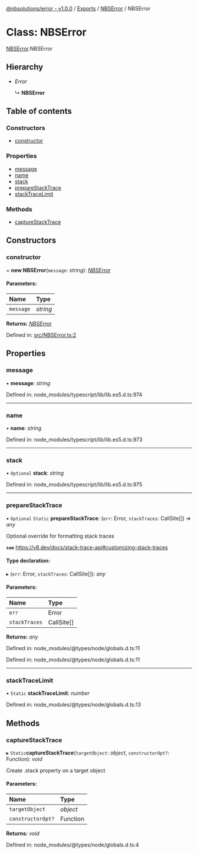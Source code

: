 [@nbsolutions/error - v1.0.0](../README.md) / [Exports](../modules.md) / [NBSError](../modules/nbserror.md) / NBSError

# Class: NBSError

[NBSError](../modules/nbserror.md).NBSError

## Hierarchy

* *Error*

  ↳ **NBSError**

## Table of contents

### Constructors

- [constructor](nbserror.nbserror-1.md#constructor)

### Properties

- [message](nbserror.nbserror-1.md#message)
- [name](nbserror.nbserror-1.md#name)
- [stack](nbserror.nbserror-1.md#stack)
- [prepareStackTrace](nbserror.nbserror-1.md#preparestacktrace)
- [stackTraceLimit](nbserror.nbserror-1.md#stacktracelimit)

### Methods

- [captureStackTrace](nbserror.nbserror-1.md#capturestacktrace)

## Constructors

### constructor

\+ **new NBSError**(`message`: *string*): [*NBSError*](nbserror.nbserror-1.md)

#### Parameters:

Name | Type |
:------ | :------ |
`message` | *string* |

**Returns:** [*NBSError*](nbserror.nbserror-1.md)

Defined in: [src/NBSError.ts:2](https://github.com/nbsolutions-ca/error/blob/862e145/src/NBSError.ts#L2)

## Properties

### message

• **message**: *string*

Defined in: node_modules/typescript/lib/lib.es5.d.ts:974

___

### name

• **name**: *string*

Defined in: node_modules/typescript/lib/lib.es5.d.ts:973

___

### stack

• `Optional` **stack**: *string*

Defined in: node_modules/typescript/lib/lib.es5.d.ts:975

___

### prepareStackTrace

▪ `Optional` `Static` **prepareStackTrace**: (`err`: Error, `stackTraces`: CallSite[]) => *any*

Optional override for formatting stack traces

**`see`** https://v8.dev/docs/stack-trace-api#customizing-stack-traces

#### Type declaration:

▸ (`err`: Error, `stackTraces`: CallSite[]): *any*

#### Parameters:

Name | Type |
:------ | :------ |
`err` | Error |
`stackTraces` | CallSite[] |

**Returns:** *any*

Defined in: node_modules/@types/node/globals.d.ts:11

Defined in: node_modules/@types/node/globals.d.ts:11

___

### stackTraceLimit

▪ `Static` **stackTraceLimit**: *number*

Defined in: node_modules/@types/node/globals.d.ts:13

## Methods

### captureStackTrace

▸ `Static`**captureStackTrace**(`targetObject`: *object*, `constructorOpt?`: Function): *void*

Create .stack property on a target object

#### Parameters:

Name | Type |
:------ | :------ |
`targetObject` | *object* |
`constructorOpt?` | Function |

**Returns:** *void*

Defined in: node_modules/@types/node/globals.d.ts:4
